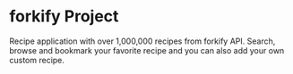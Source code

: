 # forkify Project

Recipe application with over 1,000,000 recipes from forkify API. Search, browse and bookmark your favorite recipe and you can also add your own custom recipe.
